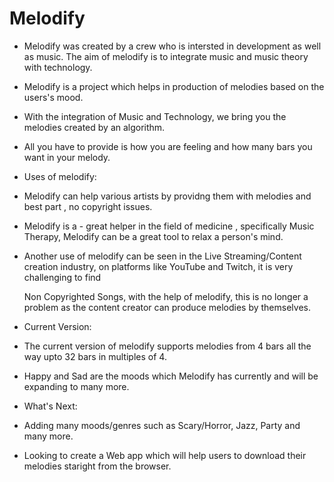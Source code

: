 # Melodify
- Melodify was created by a crew who is intersted in development as well as music. The aim of melodify is to integrate music and music theory with technology.

- Melodify is a project which helps in production of melodies based on the users's mood.

- With the integration of Music and Technology, we bring you the melodies created by an algorithm.

- All you have to provide is how you are feeling and how many bars you want in your melody.

- Uses of melodify: 
 
- Melodify can help various artists by providng them with melodies and best part , no copyright issues.
 
- Melodify is a - great helper in the field of medicine , specifically Music Therapy, Melodify can be a great tool to relax a person's mind.
 
- Another use of melodify can be seen in the Live Streaming/Content creation industry, on platforms like YouTube and Twitch, it is very challenging to find

  Non Copyrighted Songs, with the help of melodify, this is no longer a problem as the content creator can produce melodies by themselves.
  
                  
- Current Version: 
 
- The current version of melodify supports melodies from 4 bars all the way upto 32 bars in multiples of 4.
 
- Happy and Sad are the moods which Melodify has currently and will be expanding to many more.
                 
-  What's Next:  

- Adding many moods/genres such as Scary/Horror, Jazz, Party and many more.

- Looking to create a Web app which will help users to download their melodies staright from the browser.
